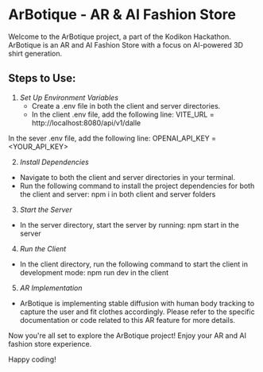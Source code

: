 # ArBotique - AR & AI Fashion Store

Welcome to the ArBotique project, a part of the Kodikon Hackathon. ArBotique is an AR and AI Fashion Store with a focus on AI-powered 3D shirt generation.

## Steps to Use:

1. *Set Up Environment Variables*
   - Create a .env file in both the client and server directories.
   - In the client .env file, add the following line:
   VITE_URL = http://localhost:8080/api/v1/dalle

  In the sever .env file, add the following line:
  OPENAI_API_KEY = <YOUR_API_KEY>
  
2. *Install Dependencies*
  - Navigate to both the client and server directories in your terminal.
  - Run the following command to install the project dependencies for both the client and server:
  npm i in both client and server folders

3. *Start the Server*
 - In the server directory, start the server by running:
 npm start in the server

4. *Run the Client*
  - In the client directory, run the following command to start the client in development mode:
 npm run dev in the client

5. *AR Implementation*
- ArBotique is implementing stable diffusion with human body tracking to capture the user and fit clothes accordingly. Please refer to the specific documentation or code related to this AR feature for more details.

Now you're all set to explore the ArBotique project! Enjoy your AR and AI fashion store experience.

Happy coding!
